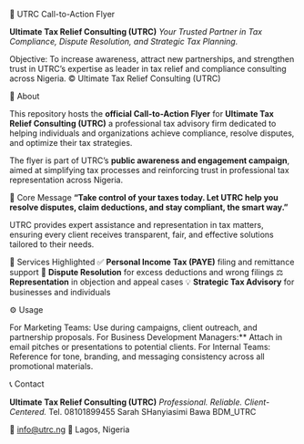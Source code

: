 
📄 UTRC Call-to-Action Flyer

**Ultimate Tax Relief Consulting (UTRC)**
*Your Trusted Partner in Tax Compliance, Dispute Resolution, and Strategic Tax Planning.*

Objective: To increase awareness, attract new partnerships, and strengthen trust in UTRC’s expertise as leader in tax relief and compliance consulting across Nigeria.  © Ultimate Tax Relief Consulting (UTRC)

 🏢 About

This repository hosts the **official Call-to-Action Flyer** for **Ultimate Tax Relief Consulting (UTRC)** a professional tax advisory firm dedicated to helping individuals and organizations achieve compliance, resolve disputes, and optimize their tax strategies.

The flyer is part of UTRC’s **public awareness and engagement campaign**, aimed at simplifying tax processes and reinforcing trust in professional tax representation across Nigeria.

 🧾 Core Message
 **“Take control of your taxes today. Let UTRC help you resolve disputes, claim deductions, and stay compliant, the smart way.”**

UTRC provides expert assistance and representation in tax matters, ensuring every client receives transparent, fair, and effective solutions tailored to their needs.

💼 Services Highlighted
✅ **Personal Income Tax (PAYE)** filing and remittance support
🧾 **Dispute Resolution** for excess deductions and wrong filings
⚖️ **Representation** in objection and appeal cases
💡 **Strategic Tax Advisory** for businesses and individuals

⚙️ Usage

For Marketing Teams: Use during campaigns, client outreach, and partnership proposals.
For Business Development Managers:** Attach in email pitches or presentations to potential clients.
For Internal Teams: Reference for tone, branding, and messaging consistency across all promotional materials.


 📞 Contact

**Ultimate Tax Relief Consulting (UTRC)**
*Professional. Reliable. Client-Centered.*
Tel. 08101899455
Sarah SHanyiasimi Bawa 
BDM_UTRC

📧 [info@utrc.ng](mailto:info@utrc.ng)
📍 Lagos, Nigeria


